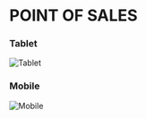 # POINT OF SALES

### Tablet
![Tablet](https://github.com/hasyim21/post_front_end/assets/80388567/72433f0f-e5d5-48ee-b6d4-14c9a76080a2)

### Mobile
![Mobile](https://github.com/hasyim21/post_front_end/assets/80388567/164e9f96-1752-44cd-8b03-52b023b07dbd)


